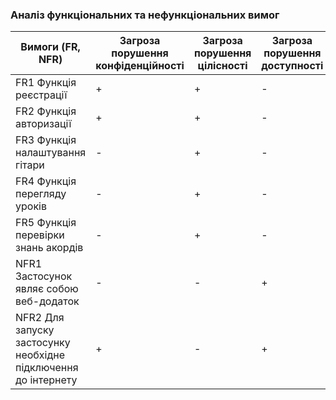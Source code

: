 ### Аналіз функціональних та нефункціональних вимог

| Вимоги  (FR, NFR) | Загроза  порушення  конфіденційності | Загроза  порушення  цілісності | Загроза  порушення  доступності |
|---|---|---|---|
| FR1 Функція реєстрації | + | + | - |
| FR2 Функція авторизації | + | + | - |
| FR3 Функція налаштування гітари | - | + | - |
| FR4 Функція перегляду уроків | - | + | - |
| FR5 Функція перевірки знань акордів | - | + | - |
| NFR1 Застосунок являє собою веб-додаток | - | - | + |
| NFR2 Для запуску застосунку необхідне підключення до інтернету | + | - | + |
